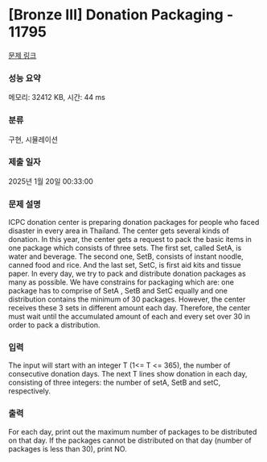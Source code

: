 # [Bronze III] Donation Packaging - 11795 

[문제 링크](https://www.acmicpc.net/problem/11795) 

### 성능 요약

메모리: 32412 KB, 시간: 44 ms

### 분류

구현, 시뮬레이션

### 제출 일자

2025년 1월 20일 00:33:00

### 문제 설명

<p>ICPC donation center is preparing donation packages for people who faced disaster in every area in Thailand. The center gets several kinds of donation. In this year, the center gets a request to pack the basic items in one package which consists of three sets. The first set, called SetA, is water and beverage. The second one, SetB, consists of instant noodle, canned food and rice. And the last set, SetC, is first aid kits and tissue paper. In every day, we try to pack and distribute donation packages as many as possible. We have constrains for packaging which are: one package has to comprise of SetA , SetB and SetC equally and one distribution contains the minimum of 30 packages. However, the center receives these 3 sets in different amount each day. Therefore, the center must wait until the accumulated amount of each and every set over 30 in order to pack a distribution.</p>

### 입력 

 <p>The input will start with an integer T (1<= T <= 365), the number of consecutive donation days. The next T lines show donation in each day, consisting of three integers: the number of setA, SetB and setC, respectively.</p>

### 출력 

 <p>For each day, print out the maximum number of packages to be distributed on that day. If the packages cannot be distributed on that day (number of packages is less than 30), print NO. </p>

